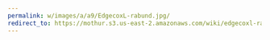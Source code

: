 ```yaml
---
permalink: w/images/a/a9/EdgecoxL-rabund.jpg/
redirect_to: https://mothur.s3.us-east-2.amazonaws.com/wiki/edgecoxl-rabund.jpg
---
```


